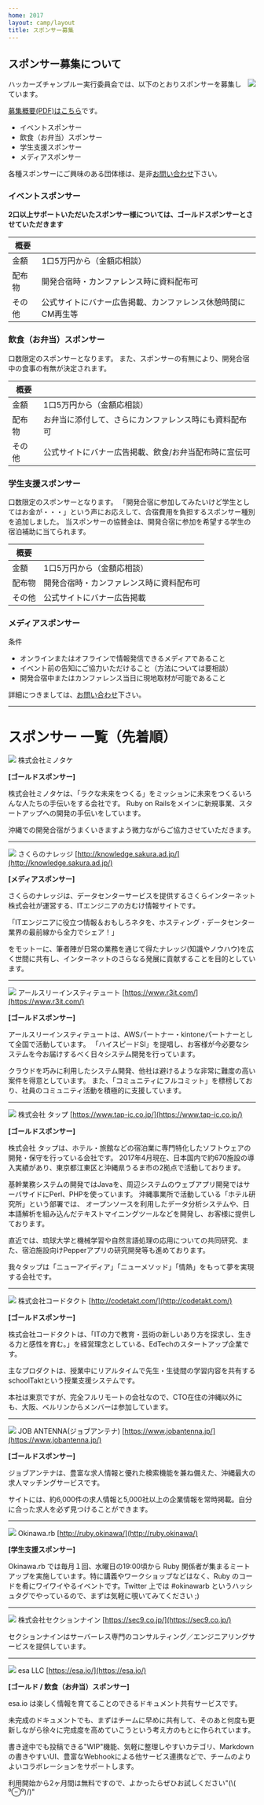 ```yaml
---
home: 2017
layout: camp/layout
title: スポンサー募集
---
```



スポンサー募集について
--------------------------------------------------------------------------------

<img src="/img/2015/10497446_833368266702301_2058758081536543300_o.jpg" align="right">

ハッカーズチャンプルー実行委員会では、以下のとおりスポンサーを募集しています。

[募集概要(PDF)はこちら](/2017/call4supporters.pdf)です。

* イベントスポンサー
* 飲食（お弁当）スポンサー
* 学生支援スポンサー
* メディアスポンサー


各種スポンサーにご興味のある団体様は、是非[お問い合わせ](https://docs.google.com/forms/d/1MGJ4bVv8hpyXeLjvcGzZDpl838ZGHPA_plLqX_BJSbA/viewform)下さい。


### イベントスポンサー

**2口以上サポートいただいたスポンサー様については、ゴールドスポンサーとさせていただきます**

概要             |                            |
---------------- | -------------------------- |
金額             | 1口5万円から（金額応相談）        |
配布物           | 開発合宿時・カンファレンス時に資料配布可        |
その他           | 公式サイトにバナー広告掲載、カンファレンス休憩時間にCM再生等 |


### 飲食（お弁当）スポンサー

口数限定のスポンサーとなります。
また、スポンサーの有無により、開発合宿中の食事の有無が決定されます。

概要             |                            |
---------------- | -------------------------- |
金額             | 1口5万円から（金額応相談）           |
配布物           | お弁当に添付して、さらにカンファレンス時にも資料配布可        |
その他           | 公式サイトにバナー広告掲載、飲食/お弁当配布時に宣伝可 |


### 学生支援スポンサー

口数限定のスポンサーとなります。
「開発合宿に参加してみたいけど学生としてはお金が・・・」という声にお応えして、合宿費用を負担するスポンサー種別を追加しました。
当スポンサーの協賛金は、開発合宿に参加を希望する学生の宿泊補助に当てられます。

概要             |                            |
---------------- | -------------------------- |
金額             | 1口5万円から（金額応相談）           |
配布物           | 開発合宿時・カンファレンス時に資料配布可        |
その他           | 公式サイトにバナー広告掲載 |


### メディアスポンサー

条件

* オンラインまたはオフラインで情報発信できるメディアであること
* イベント前の告知にご協力いただけること（方法については要相談）
* 開発合宿中またはカンファレンス当日に現地取材が可能であること

詳細につきましては、[お問い合わせ](https://docs.google.com/forms/d/1MGJ4bVv8hpyXeLjvcGzZDpl838ZGHPA_plLqX_BJSbA/viewform)下さい。


-----

# スポンサー 一覧（先着順）

![](/img/2017/minotake_web300px.gif) 株式会社ミノタケ

**[ゴールドスポンサー]**

株式会社ミノタケは、「ラクな未来をつくる」をミッションに未来をつくるいろんな人たちの手伝いをする会社です。
Ruby on Railsをメインに新規事業、スタートアップへの開発の手伝いをしています。

沖縄での開発合宿がうまくいきますよう微力ながらご協力させていただきます。

-----
![](/img/2017/sakura.png) さくらのナレッジ [http://knowledge.sakura.ad.jp/](http://knowledge.sakura.ad.jp/)

**[メディアスポンサー]**

さくらのナレッジは、データセンターサービスを提供するさくらインターネット株式会社が運営する、ITエンジニアの方むけ情報サイトです。

「ITエンジニアに役立つ情報＆おもしろネタを、ホスティング・データセンター業界の最前線から全力でシェア！」

をモットーに、筆者陣が日常の業務を通じて得たナレッジ(知識やノウハウ)を広く世間に共有し、インターネットのさらなる発展に貢献することを目的としています。

-----
![](/img/2017/R3_logo_w200.png) アールスリーインスティテュート [https://www.r3it.com/](https://www.r3it.com/)

**[ゴールドスポンサー]**

アールスリーインスティテュートは、AWSパートナー・kintoneパートナーとして全国で活動しています。
「ハイスピードSI」を提唱し、お客様が今必要なシステムを今お届けするべく日々システム開発を行っています。

クラウドを巧みに利用したシステム開発、他社は避けるような非常に難度の高い案件を得意としています。
また、「コミュニティにフルコミット」を標榜しており、社員のコミュニティ活動を積極的に支援しています。

-----

![](/img/2017/logo_tap_200.png) 株式会社 タップ [https://www.tap-ic.co.jp/](https://www.tap-ic.co.jp/)

**[ゴールドスポンサー]**

株式会社 タップは、ホテル・旅館などの宿泊業に専門特化したソフトウェアの開発・保守を行っている会社です。
2017年4月現在、日本国内で約670施設の導入実績があり、東京都江東区と沖縄県うるま市の2拠点で活動しております。

基幹業務システムの開発ではJavaを、周辺システムのウェブアプリ開発ではサーバサイドにPerl、PHPを使っています。
沖縄事業所で活動している「ホテル研究所」という部署では、 オープンソースを利用したデータ分析システムや、日本語解析を組み込んだテキストマイニングツールなどを開発し、お客様に提供しております。

直近では、琉球大学と機械学習や自然言語処理の応用についての共同研究、また、宿泊施設向けPepperアプリの研究開発等も進めております。

我々タップは「ニューアイディア」「ニューメソッド」「情熱」をもって夢を実現する会社です。


-----

![](/img/2017/logo_codetakt.png) 株式会社コードタクト [http://codetakt.com/](http://codetakt.com/)

**[ゴールドスポンサー]**

株式会社コードタクトは、「ITの力で教育・芸術の新しいあり方を探求し、生きる力と感性を育む。」を経営理念としている、EdTechのスタートアップ企業です。

主なプロダクトは、授業中にリアルタイムで先生・生徒間の学習内容を共有するschoolTaktという授業支援システムです。

本社は東京ですが、完全フルリモートの会社なので、CTO在住の沖縄以外にも、大阪、ベルリンからメンバーは参加しています。


-----

![](/img/2017/JAlogo.jpg) JOB ANTENNA(ジョブアンテナ) [https://www.jobantenna.jp/](https://www.jobantenna.jp/)

**[ゴールドスポンサー]**

ジョブアンテナは、豊富な求人情報と優れた検索機能を兼ね備えた、沖縄最大の求人マッチングサービスです。

サイトには、約6,000件の求人情報と5,000社以上の企業情報を常時掲載。自分に合った求人を必ず見つけることができます。

-----
![](/img/2017/okinawarb.png) Okinawa.rb [http://ruby.okinawa/](http://ruby.okinawa/)

**[学生支援スポンサー]**

Okinawa.rb では毎月１回、水曜日の19:00頃から Ruby 関係者が集まるミートアップを実施しています。特に講義やワークショップなどはなく、Ruby のコードを肴にワイワイやるイベントです。Twitter 上では #okinawarb というハッシュタグでやっているので、まずは気軽に覗いてみてください ;)

-----
![](/img/2017/sec9.png) 株式会社セクションナイン [https://sec9.co.jp/](https://sec9.co.jp/)

セクションナインはサーバーレス専門のコンサルティング／エンジニアリングサービスを提供しています。

-----

![](/img/2017/esa-logo.png) esa LLC [https://esa.io/](https://esa.io/)

**[ゴールド / 飲食（お弁当）スポンサー]**

esa.io は楽しく情報を育てることのできるドキュメント共有サービスです。

未完成のドキュメントでも、まずはチームに早めに共有して、そのあと何度も更新しながら徐々に完成度を高めていこうという考え方のもとに作られています。

書き途中でも投稿できる"WIP"機能、気軽に整理しやすいカテゴリ、Markdownの書きやすいUI、豊富なWebhookによる他サービス連携などで、チームのよりよいコラボレーションをサポートします。

利用開始から2ヶ月間は無料ですので、よかったらぜひお試しください"(\\( ⁰⊖⁰)/)"
